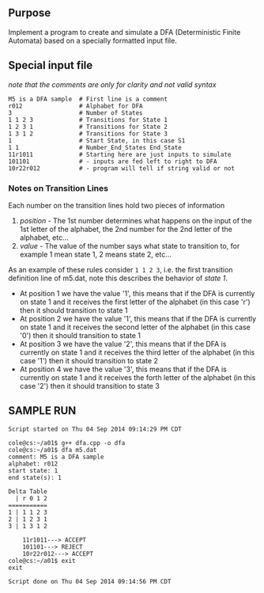 ## Purpose

Implement a program to create and simulate a DFA (Deterministic Finite Automata) based on a specially formatted input file.

## Special input file

_note that the comments are only for clarity and not valid syntax_
```
M5 is a DFA sample	# First line is a comment
r012				# Alphabet for DFA
3					# Number of States
1 1 2 3				# Transitions for State 1
1 2 3 1				# Transitions for State 2
1 3 1 2				# Transitions for State 3
1					# Start State, in this case S1
1 1					# Number_End_States End_State
11r1011				# Starting here are just inputs to simulate
101101				# - inputs are fed left to right to DFA
10r22r012			# - program will tell if string valid or not
```

### Notes on Transition Lines

Each number on the transition lines hold two pieces of information
  1. _position_ - The 1st number determines what happens on the input of the 1st letter of the alphabet, the 2nd number for the 2nd letter of the alphabet, etc...
  2. _value_ - The value of the number says what state to transition to, for example 1 mean state 1, 2 means state 2, etc...
  
As an example of these rules consider `1 1 2 3`, i.e. the first transition definition line of m5.dat, note this describes the behavior of _state 1_.

 * At position 1 we have the value '1', this means that if the DFA is currently on state 1 and it receives the first letter of the alphabet (in this case 'r') then it should transition to state 1
 * At position 2 we have the value '1', this means that if the DFA is currently on state 1 and it receives the second letter of the alphabet (in this case '0') then it should transition to state 1
 * At position 3 we have the value '2', this means that if the DFA is currently on state 1 and it receives the third letter of the alphabet (in this case '1') then it should transition to state 2
 * At position 4 we have the value '3', this means that if the DFA is currently on state 1 and it receives the forth letter of the alphabet (in this case '2') then it should transition to state 3

## SAMPLE RUN

```
Script started on Thu 04 Sep 2014 09:14:29 PM CDT

cole@cs:~/a01$ g++ dfa.cpp -o dfa
cole@cs:~/a01$ dfa m5.dat
comment: M5 is a DFA sample
alphabet: r012
start state: 1
end state(s): 1 

Delta Table
  | r 0 1 2
===========
1 | 1 1 2 3 
2 | 1 2 3 1 
3 | 1 3 1 2 

	11r1011---> ACCEPT
	101101---> REJECT
	10r22r012---> ACCEPT
cole@cs:~/a01$ exit
exit

Script done on Thu 04 Sep 2014 09:14:56 PM CDT
```